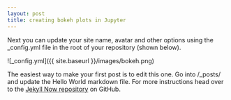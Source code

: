 ```yaml
---
layout: post
title: creating bokeh plots in Jupyter
---
```


Next you can update your site name, avatar and other options using the _config.yml file in the root of your repository (shown below).

![_config.yml]({{ site.baseurl }}/images/bokeh.png)

The easiest way to make your first post is to edit this one. Go into /_posts/ and update the Hello World markdown file. For more instructions head over to the [Jekyll Now repository](https://github.com/barryclark/jekyll-now) on GitHub.
